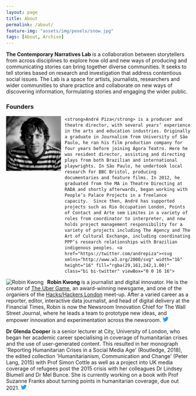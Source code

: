 ```yaml
---
layout: page
title: About
permalink: /about/
feature-img: "assets/img/pexels/snow.jpg"
tags: [About, Archive]
---
```


**The Contemporary Narratives Lab** is a collaboration between storytellers from across disciplines to explore how old and new ways of producing and communicating stories can bring together diverse communities. It seeks to tell stories based on research and investigation that address contentious social issues. The Lab is a space for artists, journalists, researchers and wider communities to share practice and collaborate on new ways of discovering information, formulating stories and engaging the wider public.

### Founders

<p>
	<img 
	alt="Andre Piza" 
	src="/assets/img/andre.jpeg"
	width="150px"
	height="150px"
	style="float: left; margin-right: 10px; padding: 0;">

	<strong>André Piza</strong> is a producer and theatre director, with several years’ experience in the arts and education industries. Originally a graduate in Journalism from University of São Paulo, he ran his film production company for four years before joining Ágora Teatro. Here he was resident director, assisting and directing plays from both Brazilian and international playwrights. In São Paulo, he undertook local research for BBC Bristol, producing documentaries and feature films. In 2012, he graduated from the MA in Theatre Directing at RADA and shortly afterwards, began working with People’s Palace Projects in a freelance capacity.  Since then, André has supported projects such as Rio Occupation London, Points of Contact and Arte sem Limites in a variety of roles from coordinator to interpreter, and now holds project management responsibility for a variety of projects including The Agency and The Art of Cultural Exchange, including coordinating PPP’s research relationships with Brazilian indigenous peoples. <a href="https://twitter.com/andrepiza"><svg xmlns="http://www.w3.org/2000/svg" width="16" height="16" fill="rgba(29,161,242,1.00)" class="bi bi-twitter" viewBox="0 0 16 16">
  <path d="M5.026 15c6.038 0 9.341-5.003 9.341-9.334 0-.14 0-.282-.006-.422A6.685 6.685 0 0 0 16 3.542a6.658 6.658 0 0 1-1.889.518 3.301 3.301 0 0 0 1.447-1.817 6.533 6.533 0 0 1-2.087.793A3.286 3.286 0 0 0 7.875 6.03a9.325 9.325 0 0 1-6.767-3.429 3.289 3.289 0 0 0 1.018 4.382A3.323 3.323 0 0 1 .64 6.575v.045a3.288 3.288 0 0 0 2.632 3.218 3.203 3.203 0 0 1-.865.115 3.23 3.23 0 0 1-.614-.057 3.283 3.283 0 0 0 3.067 2.277A6.588 6.588 0 0 1 .78 13.58a6.32 6.32 0 0 1-.78-.045A9.344 9.344 0 0 0 5.026 15z"/>
</svg></a>
</p>

<p>
<img 
	alt="Robin Kwong" 
	src="https://avatars3.githubusercontent.com/u/6748749?s=150&v=4" 
	style="float: left; margin-right: 10px; padding: 0;">

<strong>Robin Kwong</strong> is a journalist and digital innovator. He is the creator of <a href="https://ig.ft.com/ubergame/">The Uber Game</a>, an award-winning newsgame, and one of the organiers of the <a href="https://www.hackshackersldn.co.uk/">Hacks/Hackers London</a> meet-up. After a varied career as a reporter, editor, interactive data journalist, and head of digital delivery at the Financial Times, Robin is now the Newsroom Innovation Chief for The Wall Street Journal, where he leads a team to prototype new ideas, and empower innovation and experimentation across the newsroom.
<a href="https://twitter.com/robinkwong"><svg xmlns="http://www.w3.org/2000/svg" width="16" height="16" fill="rgba(29,161,242,1.00)" class="bi bi-twitter" viewBox="0 0 16 16">
  <path d="M5.026 15c6.038 0 9.341-5.003 9.341-9.334 0-.14 0-.282-.006-.422A6.685 6.685 0 0 0 16 3.542a6.658 6.658 0 0 1-1.889.518 3.301 3.301 0 0 0 1.447-1.817 6.533 6.533 0 0 1-2.087.793A3.286 3.286 0 0 0 7.875 6.03a9.325 9.325 0 0 1-6.767-3.429 3.289 3.289 0 0 0 1.018 4.382A3.323 3.323 0 0 1 .64 6.575v.045a3.288 3.288 0 0 0 2.632 3.218 3.203 3.203 0 0 1-.865.115 3.23 3.23 0 0 1-.614-.057 3.283 3.283 0 0 0 3.067 2.277A6.588 6.588 0 0 1 .78 13.58a6.32 6.32 0 0 1-.78-.045A9.344 9.344 0 0 0 5.026 15z"/>
</svg></a>

</p>
 

<p><strong>Dr Glenda Cooper</strong> is a senior lecturer at City, University of London, who began her academic career specialising in coverage of humanitarian crises and the use of user-generated content. This resulted in her monograph 'Reporting Humanitarian Crises in a Social Media Age' (Routledge, 2018), the edited collection 'Humanitarianism, Communication and Change' (Peter Lang, 2015) with Prof Simon Cottle as well as a project into UK media coverage of refugees post the 2015 crisis with her colleagues Dr Lindsey Blumell and Dr Mel Bunce. She is currently working on a book with Prof Suzanne Franks about turning points in humanitarian coverage, due out 2021. <a href="https://twitter.com/glendacooper"><svg xmlns="http://www.w3.org/2000/svg" width="16" height="16" fill="rgba(29,161,242,1.00)" class="bi bi-twitter" viewBox="0 0 16 16">
  <path d="M5.026 15c6.038 0 9.341-5.003 9.341-9.334 0-.14 0-.282-.006-.422A6.685 6.685 0 0 0 16 3.542a6.658 6.658 0 0 1-1.889.518 3.301 3.301 0 0 0 1.447-1.817 6.533 6.533 0 0 1-2.087.793A3.286 3.286 0 0 0 7.875 6.03a9.325 9.325 0 0 1-6.767-3.429 3.289 3.289 0 0 0 1.018 4.382A3.323 3.323 0 0 1 .64 6.575v.045a3.288 3.288 0 0 0 2.632 3.218 3.203 3.203 0 0 1-.865.115 3.23 3.23 0 0 1-.614-.057 3.283 3.283 0 0 0 3.067 2.277A6.588 6.588 0 0 1 .78 13.58a6.32 6.32 0 0 1-.78-.045A9.344 9.344 0 0 0 5.026 15z"/>
</svg></a>
</p>